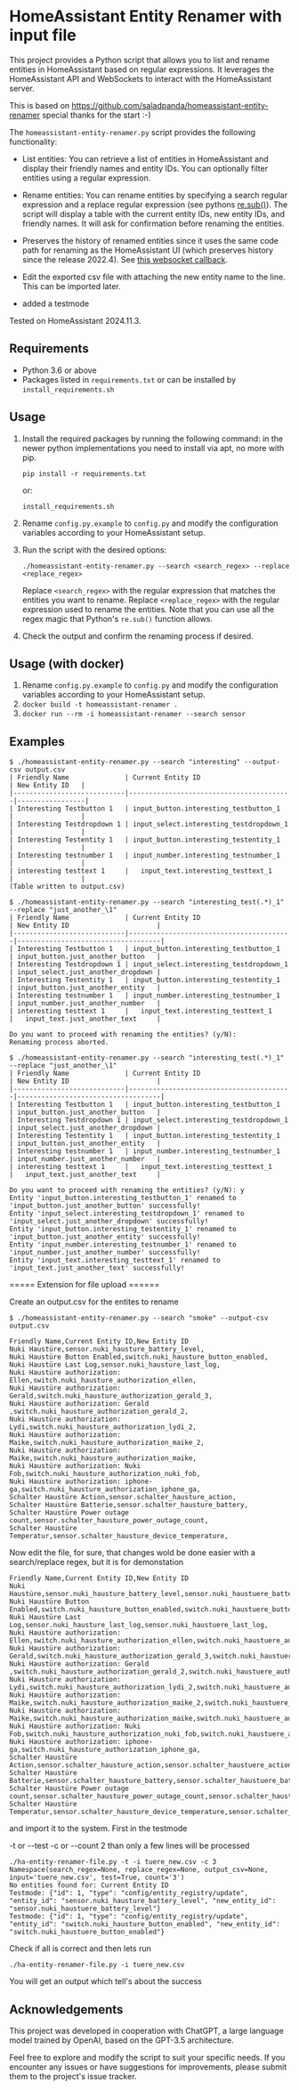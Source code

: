 # HomeAssistant Entity Renamer with input file

This project provides a Python script that allows you to list and rename entities in HomeAssistant based on regular expressions. It leverages the HomeAssistant API and WebSockets to interact with the HomeAssistant server.

This is based on 
https://github.com/saladpanda/homeassistant-entity-renamer
special thanks for the start :-)

The `homeassistant-entity-renamer.py` script provides the following functionality:

- List entities: You can retrieve a list of entities in HomeAssistant and display their friendly names and entity IDs. You can optionally filter entities using a regular expression.
- Rename entities: You can rename entities by specifying a search regular expression and a replace regular expression (see pythons [re.sub()](https://docs.python.org/3/library/re.html#re.sub)). The script will display a table with the current entity IDs, new entity IDs, and friendly names. It will ask for confirmation before renaming the entities.
- Preserves the history of renamed entities since it uses the same code path for renaming as the HomeAssistant UI (which preserves history since the release 2022.4). See [this websocket callback](https://github.com/home-assistant/core/blob/2023.7.2/homeassistant/components/config/entity_registry.py#L147).

- Edit the exported csv file with attaching the new entity name to the line. This can be imported later.
- added a testmode

Tested on HomeAssistant 2024.11.3.

## Requirements

- Python 3.6 or above
- Packages listed in `requirements.txt` or can be installed by `install_requirements.sh`

## Usage

1. Install the required packages by running the following command:
   in the newer python implementations you need to install via apt, no more with pip.
   ```
   pip install -r requirements.txt
   ```
   or:
   ````
   install_requirements.sh
   ````


2. Rename `config.py.example` to `config.py` and modify the configuration variables according to your HomeAssistant setup.

3. Run the script with the desired options:

   ```
   ./homeassistant-entity-renamer.py --search <search_regex> --replace <replace_regex>
   ```

   Replace `<search_regex>` with the regular expression that matches the entities you want to rename. Replace `<replace_regex>` with the regular expression used to rename the entities. Note that you can use all the regex magic that Python's `re.sub()` function allows.

4. Check the output and confirm the renaming process if desired.

## Usage (with docker)

1. Rename `config.py.example` to `config.py` and modify the configuration variables according to your HomeAssistant setup.
2. `docker build -t homeassistant-renamer .`
3. `docker run --rm -i homeassistant-renamer --search sensor`

## Examples

```
$ ./homeassistant-entity-renamer.py --search "interesting" --output-csv output.csv
| Friendly Name              | Current Entity ID                       | New Entity ID   |
|----------------------------|-----------------------------------------|-----------------|
| Interesting Testbutton 1   | input_button.interesting_testbutton_1   |                 |
| Interesting Testdropdown 1 | input_select.interesting_testdropdown_1 |                 |
| Interesting Testentity 1   | input_button.interesting_testentity_1   |                 |
| Interesting testnumber 1   | input_number.interesting_testnumber_1   |                 |
| interesting testtext 1     |   input_text.interesting_testtext_1     |                 |
(Table written to output.csv)
```
```
$ ./homeassistant-entity-renamer.py --search "interesting_test(.*)_1" --replace "just_another_\1"
| Friendly Name              | Current Entity ID                       | New Entity ID                      |
|----------------------------|-----------------------------------------|------------------------------------|
| Interesting Testbutton 1   | input_button.interesting_testbutton_1   | input_button.just_another_button   |
| Interesting Testdropdown 1 | input_select.interesting_testdropdown_1 | input_select.just_another_dropdown |
| Interesting Testentity 1   | input_button.interesting_testentity_1   | input_button.just_another_entity   |
| Interesting testnumber 1   | input_number.interesting_testnumber_1   | input_number.just_another_number   |
| interesting testtext 1     |   input_text.interesting_testtext_1     |   input_text.just_another_text     |

Do you want to proceed with renaming the entities? (y/N): 
Renaming process aborted.
```
```
$ ./homeassistant-entity-renamer.py --search "interesting_test(.*)_1" --replace "just_another_\1"
| Friendly Name              | Current Entity ID                       | New Entity ID                      |
|----------------------------|-----------------------------------------|------------------------------------|
| Interesting Testbutton 1   | input_button.interesting_testbutton_1   | input_button.just_another_button   |
| Interesting Testdropdown 1 | input_select.interesting_testdropdown_1 | input_select.just_another_dropdown |
| Interesting Testentity 1   | input_button.interesting_testentity_1   | input_button.just_another_entity   |
| Interesting testnumber 1   | input_number.interesting_testnumber_1   | input_number.just_another_number   |
| interesting testtext 1     |   input_text.interesting_testtext_1     |   input_text.just_another_text     |

Do you want to proceed with renaming the entities? (y/N): y
Entity 'input_button.interesting_testbutton_1' renamed to 'input_button.just_another_button' successfully!
Entity 'input_select.interesting_testdropdown_1' renamed to 'input_select.just_another_dropdown' successfully!
Entity 'input_button.interesting_testentity_1' renamed to 'input_button.just_another_entity' successfully!
Entity 'input_number.interesting_testnumber_1' renamed to 'input_number.just_another_number' successfully!
Entity 'input_text.interesting_testtext_1' renamed to 'input_text.just_another_text' successfully!

```
===== Extension for file upload ======

Create an output.csv for the entites to rename

```
$ ./homeassistant-entity-renamer.py --search "smoke" --output-csv output.csv

Friendly Name,Current Entity ID,New Entity ID
Nuki Haustüre,sensor.nuki_hausture_battery_level,
Nuki Haustüre Button Enabled,switch.nuki_hausture_button_enabled,
Nuki Haustüre Last Log,sensor.nuki_hausture_last_log,
Nuki Haustüre authorization: Ellen,switch.nuki_hausture_authorization_ellen,
Nuki Haustüre authorization: Gerald,switch.nuki_hausture_authorization_gerald_3,
Nuki Haustüre authorization: Gerald ,switch.nuki_hausture_authorization_gerald_2,
Nuki Haustüre authorization: Lydi,switch.nuki_hausture_authorization_lydi_2,
Nuki Haustüre authorization: Maike,switch.nuki_hausture_authorization_maike_2,
Nuki Haustüre authorization: Maike,switch.nuki_hausture_authorization_maike,
Nuki Haustüre authorization: Nuki Fob,switch.nuki_hausture_authorization_nuki_fob,
Nuki Haustüre authorization: iphone-ga,switch.nuki_hausture_authorization_iphone_ga,
Schalter Haustüre Action,sensor.schalter_hausture_action,
Schalter Haustüre Batterie,sensor.schalter_hausture_battery,
Schalter Haustüre Power outage count,sensor.schalter_hausture_power_outage_count,
Schalter Haustüre Temperatur,sensor.schalter_hausture_device_temperature,

```

Now edit the file, for sure, that changes wold be done easier with a search/replace regex, but it is for demonstation

```
Friendly Name,Current Entity ID,New Entity ID
Nuki Haustüre,sensor.nuki_hausture_battery_level,sensor.nuki_haustuere_battery_level,
Nuki Haustüre Button Enabled,switch.nuki_hausture_button_enabled,switch.nuki_haustuere_button_enabled
Nuki Haustüre Last Log,sensor.nuki_hausture_last_log,sensor.nuki_haustuere_last_log,
Nuki Haustüre authorization: Ellen,switch.nuki_hausture_authorization_ellen,switch.nuki_haustuere_authorization_ellen
Nuki Haustüre authorization: Gerald,switch.nuki_hausture_authorization_gerald_3,switch.nuki_haustuere_authorization_gerald,
Nuki Haustüre authorization: Gerald ,switch.nuki_hausture_authorization_gerald_2,switch.nuki_haustuere_authorization_gerald,
Nuki Haustüre authorization: Lydi,switch.nuki_hausture_authorization_lydi_2,switch.nuki_haustuere_authorization_lydi
Nuki Haustüre authorization: Maike,switch.nuki_hausture_authorization_maike_2,switch.nuki_haustuere_authorization_maike
Nuki Haustüre authorization: Maike,switch.nuki_hausture_authorization_maike,switch.nuki_haustuere_authorization_maike,
Nuki Haustüre authorization: Nuki Fob,switch.nuki_hausture_authorization_nuki_fob,switch.nuki_haustuere_authorization_nuki_fob,
Nuki Haustüre authorization: iphone-ga,switch.nuki_hausture_authorization_iphone_ga,
Schalter Haustüre Action,sensor.schalter_hausture_action,sensor.schalter_haustuere_action,
Schalter Haustüre Batterie,sensor.schalter_hausture_battery,sensor.schalter_haustuere_battery,
Schalter Haustüre Power outage count,sensor.schalter_hausture_power_outage_count,sensor.schalter_haustuere_power_outage_count,
Schalter Haustüre Temperatur,sensor.schalter_hausture_device_temperature,sensor.schalter_haustuere_device_temperature,
```

and import it to the system. First in the testmode

-t or --test
-c or --count 2 than only a few lines will be processed

```
./ha-entity-renamer-file.py -t -i tuere_new.csv -c 3
Namespace(search_regex=None, replace_regex=None, output_csv=None, input='tuere_new.csv', test=True, count='3')
No entities found for: Current Entity ID
Testmode: {"id": 1, "type": "config/entity_registry/update", "entity_id": "sensor.nuki_hausture_battery_level", "new_entity_id": "sensor.nuki_haustuere_battery_level"}
Testmode: {"id": 1, "type": "config/entity_registry/update", "entity_id": "switch.nuki_hausture_button_enabled", "new_entity_id": "switch.nuki_haustuere_button_enabled"}
```

Check if all is correct and then lets run

```
./ha-entity-renamer-file.py -i tuere_new.csv
```

You will get an output which tell's about the success


## Acknowledgements

This project was developed in cooperation with ChatGPT, a large language model trained by OpenAI, based on the GPT-3.5 architecture.

Feel free to explore and modify the script to suit your specific needs. If you encounter any issues or have suggestions for improvements, please submit them to the project's issue tracker.